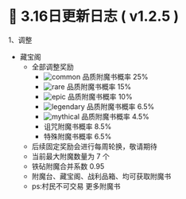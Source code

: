 # 🧾 3.16日更新日志 ( v1.2.5 )

1、调整

* 藏宝阁
  * 全部调整奖励
    * ![common](https://sjwx.easydoc.xyz/95040344/files/levcaro2.png) 品质附魔书概率 25%
    * ![rare](https://sjwx.easydoc.xyz/95040344/files/levccgm4.png) 品质附魔书概率 15%
    * ![epic](https://sjwx.easydoc.xyz/95040344/files/levce41n.png) 品质附魔书概率 10%
    * ![legendary](https://sjwx.easydoc.xyz/95040344/files/levcgmia.png) 品质附魔书概率 6.5%
    * ![mythical](https://sjwx.easydoc.xyz/95040344/files/levch3ll.png) 品质附魔书概率 4.5%
    * 诅咒附魔书概率 8.5%
    * 特殊附魔书概率 6.5%
  * 后续固定奖励会进行每周轮换，敬请期待
  * 当前最大附魔数量为 7 个
  * 铁砧附魔合并系数 0.95
  * 附魔台、藏宝阁、战利品箱、均可获取附魔书
  * ps:村民不可交易 更多附魔书
